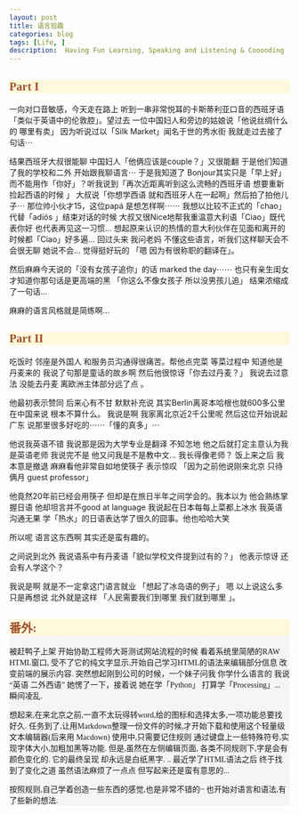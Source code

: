 ```yaml
---
layout: post  
title: 语言拾趣  
categories: blog  
tags: [Life, ]  
description:  Having Fun Learning, Speaking and Listening & Cooooding 
---
```

<h2 style="background-color: cornsilk; color: sienna; font-family: Quaver"> Part I </h2>

一向对口音敏感，今天走在路上 听到一串非常悦耳的卡斯蒂利亚口音的西班牙语「类似于英语中的伦敦腔」。望过去 一位中国妇人和旁边的姑娘说「他说丝绸什么的 哪里有卖」 因为听说过以「Silk Market」闻名于世的秀水街  我就走过去接了句话⋯  

结果西班牙大叔很能聊 中国妇人「他俩应该是couple？」又很能翻 于是他们知道了我的学校和二外  开始跟我聊语言⋯ 于是我知道了 Bonjour其实只是「早上好」而不能用作「你好」？听我说到「再次近距离听到这么流畅的西班牙语 想要重新捡起西语的时候 」 
大叔说「你想学西语 就和西班牙人在一起啊」然后拍了拍他儿子⋯ 那位帅小伙才15，这位papá 是想怎样啊⋯⋯ 我想以比较不正式的「chao」代替「adiós 」结束对话的时候  大叔又很Nice地帮我重温意大利语「Ciao」既代表你好 也代表再见这一习惯… 想起原来认识的热情的意大利伙伴在见面和离开的时候都「Ciao」好多遍… 回过头来 我问老妈 不懂这些语言，听我们这样聊天会不会很无聊 她说不会…  觉得挺好玩的 「嗯 因为有很称职的翻译在」。

然后麻麻今天说的「没有女孩子追你」的话 marked the day⋯⋯ 也只有亲生闺女才知道你那句话是更高端的黑 「你这么不像女孩子 所以没男孩儿追」 结果浓缩成了一句话… 

麻麻的语言风格就是简练啊…

<h2 style="background-color: cornsilk; color: sienna; font-family: Quaver">Part II</h2>

吃饭时 邻座是外国人 和服务员沟通得很痛苦。帮他点完菜 等菜过程中 知道他是丹麦来的 我说了句那是童话的故乡啊 然后他很惊讶「你去过丹麦？」 我说去过意法 没能去丹麦 离欧洲主体部分远了点 。 

他最初表示赞同 后来心有不甘 默默补充说 其实Berlin离哥本哈根也就600多公里 在中国来说 根本不算什么。 我说是啊 我家离北京近2千公里呢  然后这位开始说起广东 说那里很多好吃的⋯⋯「懂的真多」⋯ 

他说我英语不错 我说那是因为大学专业是翻译 不知怎地 他之后就打定主意认为我是英语老师 我说完不是 他又问我是不是教中文… 我长得像老师？ 饭上来之后 我本意是撤退 麻麻看他非常自如地使筷子 表示惊叹 「因为之前他说刚来北京 只待俩月 guest professor」  

他竟然20年前已经会用筷子 但却是在旅日半年之间学会的。我本以为 他会熟练掌握日语 他却坦言并不good at language  我说起在日本每每上菜都上冰水 我英语沟通无果 学「热水」的日语表达学了很久的囧事。他也哈哈大笑     

所以呢 语言这东西啊 其实还是蛮有趣的。

之间说到北外 我说语系中有丹麦语「貌似学校文件提到过有的？」 他表示惊讶 还会有人学这个？ 

我说是啊 就是不一定拿这门语言就业 「想起了冰岛语的例子」  嗯 以上说这么多 只是再想说 北外就是这样 「人民需要我们到哪里 我们就到哪里 」。

<div style="font-family: Ostrich Sans; background-color: Whitesmoke">

<h2 style="background-color: cornsilk; color: sienna"> 番外: </h2>
 <p> 被赶鸭子上架 开始协助工程师大哥测试网站流程的时候 看着系统里简陋的RAW HTML窗口, 受不了它的纯文字显示,开始自己学习HTML的语法来编辑部分信息 改变前端的展示内容. 突然想起刚到公司的时候，一个妹子问我 你学什么语言的 我说 “英语 二外西语”  她愣了一下，接着说 她在学「Python」 打算学「Processing」... 瞬间凌乱. </p>
 
 <p>  想起来,在来北京之前,一直不太玩得转word,给的图标和选择太多,一项功能总要找好久. 任务到了,让用Markdown整理一份文件的时候,才开始下载和使用这个轻量级文本编辑器(后来用 Macdown)  使用中,只需要记住规则 通过键盘上一些特殊符号,实现字体大小,加粗加黑等功能.  但是,虽然在左侧编辑页面, 各类不同规则下,字是会有颜色变化的. 它的最终呈现 却永远是白纸黑字. .. 最近学了HTML语法之后 终于找到了变化之道 虽然语法麻烦了一点点 但写起来还是蛮有意思的...</p>
 
 按照规则,自己学着创造一些东西的感觉,也是非常不错的~ 也开始对语言和语法,有了些新的想法.
 </div>
  


